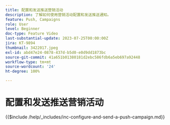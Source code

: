 ```yaml
---
title: 配置和发送推送营销活动
description: 了解如何使用营销活动配置和发送推送通知。
feature: Push, Campaigns
role: User
level: Beginner
doc-type: Feature Video
last-substantial-update: 2023-07-25T00:00:00Z
jira: KT-9894
thumbnail: 3422017.jpeg
exl-id: abd47e24-0878-437d-b5d0-e0d9dd1873bc
source-git-commit: 41a651b01380181d2ebc586fdb6a5eb697a92448
workflow-type: tm+mt
source-wordcount: '24'
ht-degree: 100%

---
```


# 配置和发送推送营销活动

{{$include /help/_includes/inc-configure-and-send-a-push-campaign.md}}
